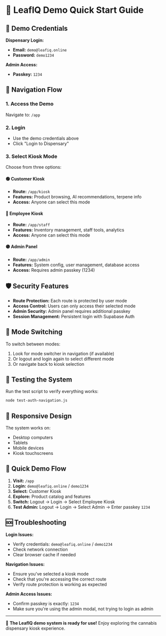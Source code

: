 # 🚀 LeafIQ Demo Quick Start Guide

## 🔑 Demo Credentials

**Dispensary Login:**
- **Email:** `demo@leafiq.online`
- **Password:** `demo1234`

**Admin Access:**
- **Passkey:** `1234`

## 🔗 Navigation Flow

### 1. Access the Demo
Navigate to: `/app`

### 2. Login
- Use the demo credentials above
- Click "Login to Dispensary"

### 3. Select Kiosk Mode
Choose from three options:

#### 🟢 Customer Kiosk
- **Route:** `/app/kiosk`
- **Features:** Product browsing, AI recommendations, terpene info
- **Access:** Anyone can select this mode

#### 🔵 Employee Kiosk  
- **Route:** `/app/staff`
- **Features:** Inventory management, staff tools, analytics
- **Access:** Anyone can select this mode

#### 🟣 Admin Panel
- **Route:** `/app/admin`
- **Features:** System config, user management, database access
- **Access:** Requires admin passkey (1234)

## 🛡️ Security Features

- **Route Protection:** Each route is protected by user mode
- **Access Control:** Users can only access their selected mode
- **Admin Security:** Admin panel requires additional passkey
- **Session Management:** Persistent login with Supabase Auth

## 🔄 Mode Switching

To switch between modes:
1. Look for mode switcher in navigation (if available)
2. Or logout and login again to select different mode
3. Or navigate back to kiosk selection

## 🧪 Testing the System

Run the test script to verify everything works:
```bash
node test-auth-navigation.js
```

## 📱 Responsive Design

The system works on:
- Desktop computers
- Tablets
- Mobile devices
- Kiosk touchscreens

## 🎯 Quick Demo Flow

1. **Visit:** `/app`
2. **Login:** `demo@leafiq.online` / `demo1234`
3. **Select:** Customer Kiosk
4. **Explore:** Product catalog and features
5. **Switch:** Logout → Login → Select Employee Kiosk
6. **Test Admin:** Logout → Login → Select Admin → Enter passkey `1234`

## 🆘 Troubleshooting

**Login Issues:**
- Verify credentials: `demo@leafiq.online` / `demo1234`
- Check network connection
- Clear browser cache if needed

**Navigation Issues:**
- Ensure you've selected a kiosk mode
- Check that you're accessing the correct route
- Verify route protection is working as expected

**Admin Access Issues:**
- Confirm passkey is exactly: `1234`
- Make sure you're using the admin modal, not trying to login as admin

---

🎉 **The LeafIQ demo system is ready for use!** Enjoy exploring the cannabis dispensary kiosk experience. 